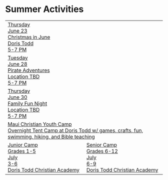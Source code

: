 
# Summer Activities

<table>
    <tr>
        <td colspan="2">
            <a class="home_button" id="christmas-in-june" href="#christmas">
                <div class="background_red">
                    <div class="home_button_day">Thursday</div>
                    <div class="home_button_date">June 23</div>
                </div>
                <div class="background_blue left">
                    <div class="home_button_description">Christmas in June</div>
                    <div class="home_button_description">Doris Todd</div>
                    <div class="home_button_description">5-7 PM</div>
                </div>
            </a>
        </td>
    </tr>
    <tr>
        <td colspan="2">
            <a class="home_button" id="pirate-adventure" href="#pirate">
                <div class="background_yellow">
                    <div class="home_button_day">Tuesday</div>
                    <div class="home_button_date">June 28</div>
                </div>
                <div class="background_red left">
                    <div class="home_button_description">Pirate Adventures</div>
                    <div class="home_button_description">Location TBD</div>
                    <div class="home_button_description">5-7 PM</div>
                </div>
            </a>
        </td>
    </tr>
    <tr>
        <td colspan="2">
            <a class="home_button" id="family-fun-night" href="#family">
                <div class="background_blue">
                    <div class="home_button_day">Thursday</div>
                    <div class="home_button_date">June 30</div>
                </div>
                <div class="background_pink left">
                    <div class="home_button_description">Family Fun Night</div>
                    <div class="home_button_description">Location TBD</div>
                    <div class="home_button_description">5-7 PM</div>
                </div>
            </a>
        </td>
    </tr>
    <tr>
        <td colspan="2">
            <a class="home_button" id="camp" href="#camp">
                <div class="background_yellow home_button_header left">
                    <div class="home_button_info">Maui Christian Youth Camp</div>
                </div>
                <div class="background_white text_black reset center">
                    <div class="home_button_description">Overnight Tent Camp at Doris Todd w/ games, crafts, fun, swimming, hiking, and Bible teaching</div>
                </div>
            </a>
        </td>
    </tr>
    <tr>
        <td>
            <a class="home_button" id="junior-camp" href="#junior-camp">
                <div class="background_pink text_white center">
                    <div class="home_button_day">Junior Camp</div>
                    <div class="home_button_date">Grades 1-5</div>
                </div>
                <div class="background_white text_black reset center">
                    <div class="home_button_description">July</div>
                    <div class="home_button_description">3-6</div>
                    <div class="home_button_description">Doris Todd Christian Academy</div>
                </div>
            </a>
        </td>
        <td>
            <a class="home_button" id="senior-camp" href="#senior-camp">
                <div class="background_red text_white center">
                    <div class="home_button_day">Senior Camp</div>
                    <div class="home_button_date">Grades 6-12</div>
                </div>
                <div class="background_white text_black reset center">
                    <div class="home_button_description">July</div>
                    <div class="home_button_description">6-9</div>
                    <div class="home_button_description">Doris Todd Christian Academy</div>
                </div>
            </a>
        </td>
    </tr>
</table>
